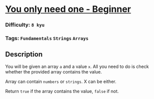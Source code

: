 # [You only need one - Beginner](https://www.codewars.com/kata/57cc975ed542d3148f00015b)

### Difficulty: `8 kyu`

### Tags: `Fundamentals` `Strings` `Arrays`

## Description

You will be given an array `a` and a value `x`. All you need to do is check whether the provided array contains the value.

Array can contain `numbers` or `strings`. X can be either.

Return `true` if the array contains the value, `false` if not.
